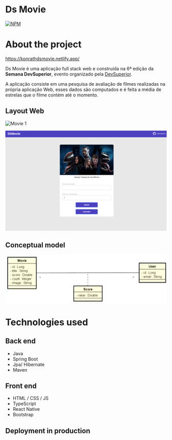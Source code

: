 # Ds Movie
[![NPM](https://img.shields.io/npm/l/react)](https://github.com/matheus-konrath/dsmovie/blob/main/LICENSE)

# About the project

https://konrathdsmovie.netlify.app/

Ds Movie é uma aplicação full stack web e construída na 6ª edição da **Semana DevSuperior**, evento organizado pela [DevSuperior](https://learn.devsuperior.com/).

A aplicação consiste em uma pesquisa de avaliação de filmes realizadas na própria aplicação Web, esses dados são computados e é feita a média de estrelas que o filme contém até o momento.

## Layout Web
![Movie 1](https://github.com/matheus-konrath/dsmovie/blob/main/ASSETS/cat%C3%A1logo%20filmes.png)

![Movie 2](https://github.com/matheus-konrath/dsmovie/blob/main/ASSETS/Captura%20de%20Tela.png)

## Conceptual model
![mapa](https://github.com/matheus-konrath/dsmovie/blob/main/ASSETS/ModeloConceitual.png)

# Technologies used

## Back end
- Java
- Spring Boot
- Jpa/ Hibernate
- Maven

## Front end
- HTML / CSS / JS 
- TypeScript
- React Native
- Bootstrap

## Deployment in production

